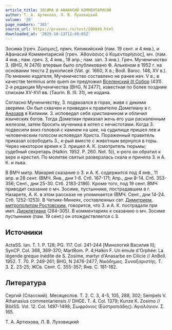 ```yaml
---
article_title: ЗОСИМА И АФАНАСИЙ КОММЕНТАРИСИЙ
author: Т. А. Артюхова, Л. В. Луховицкий
volume: '20'
page_numbers: '365'
source_url: https://pravenc.ru/text/200049.html
downloaded_at: '2025-10-13T12:49:05Z'
---
```


Зосима [греч. Ζώσιμος], прмч. Киликийский (пам. 19 сент. и 4 янв.), и Афанасий Комментарисий [греч. ᾿Αθανάσιος ὁ Κομενταρήσιος], мч. (пам. 4 янв.; пам. греч. 3, 4 янв., 18 апр.; пам. зап. 3 янв.). Греч. Мученичество З. (BHG, N 2476) впервые было опубликовано Ф. Алькеном в 1952 г. на основании текста 2 рукописей (Vat. gr. 1660, X в.; Bodl. Baroc. 148, XV в.). По мнению издателя, Мученичество составлено не ранее нач. V в.; в качестве terminus ante quem он предложил [Вселенский III Собор](<https://pravenc.ru/text/Вселенский III Собор.html>) (431). 2-я редакция Мученичества (BHG, N 2477), известная по более поздним спискам XV-XVI вв. (Taurin. B. III. 31), не издана.

Согласно Мученичеству, З. подвизался в горах, живя с дикими зверями. Он был схвачен и приведен к правителю Дометиану в г. [Аназарв](https://pravenc.ru/text/Аназарв.html) в Киликии. З. исповедал себя христианином и обличил языческих богов. Тогда Дометиан приказал жечь его уши раскаленным железом, затем бросить мученика в котел с нечистотами. Когда З. подвесили вниз головой с камнем на шее, на судилище пришел лев и человеческим голосом исповедал Христа. Пораженный правитель приказал освободить З., к-рый вместе с животным вернулся в горы. Через некоторое время к З. пришел А. К. (смотритель тюрьмы; судебный секретарь (Halkin. 1952. P. 260. Not. 5)), к-рого он обратил к вере и крестил. По молитве святых разверзлась скала и приняла З. и А. К. и льва.

В ВМЧ митр. Макария сказание о З. и А. К. содержится под 4 янв., 11 апр. и 28 сент. (ВМЧ. Янв., дни 1-6. Стб. 167-171; Апр., дни 8-14. Стб. 353-356; Сент., дни 25-30. Стб. 2183-2186). Кроме того, под 19 сент. ВМЧ приводит сказание о мч. Зосиме, пустыннике, пострадавшем в г. Назарете, А. К. в этом рассказе не упоминается (ВМЧ. Сент., дни 14-24. Стб. 1252-1253). В Четиях-Минеях, составленных свт. [Димитрием, митрополитом Ростовским](https://pravenc.ru/text/ДИМИТРИЙ.html), говорится, что З. и А. К. пострадали при имп. [Диоклетиане](https://pravenc.ru/text/Диоклетиан.html) (284-305). В комментариях к сказанию о мч. Зосиме пустыннике (пам. 19 сент.) он отождествляется с З.

## Источники

ActaSS. Ian. T. 1. P. 128; PG. 117. Col. 241-244 [Минологий Василия II]; SynCP. Col. 368, 369-370; MartRom. P. 4;Halkin F. Un émule d'Orphée: La légende greque inédite de S. Zosime, martyr d'Anasarbe en Cilicie // AnBoll. 1952. T. 70. P. 249-261; BHG, N 2476-2477; Νικόδημος. Συναξαριστής. Τ. 3. Σ. 23-25; ЖСв. Сент. С. 355-357; Янв. С. 181-182.

## Литература

Сергий (Спасский). Месяцеслов. Т. 2. С. 3, 4-5, 105, 288, 302; Sempels V. Athanasius commentariensis // DHGE. T. 4. Col. 1379; Kunze K. Zosimo // BiblSS. Vol. 12. Col. 1497-1498; Σωφρόνιος (Εὐστρατιάδης).῾Αγιολόγιον. Σ. 165.

Т. А. Артюхова, Л. В. Луховицкий
